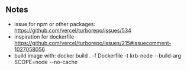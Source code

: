 ## Notes

- issue for npm or other packages: https://github.com/vercel/turborepo/issues/534
- inspiration for dockerfile https://github.com/vercel/turborepo/issues/215#issuecomment-1027058056
- build image with: docker build . -f Dockerfile -t krb-node --build-arg SCOPE=node --no-cache

